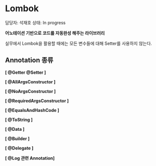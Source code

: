 # Lombok

담당자: 석재호
상태: In progress

**어노테이션 기반으로 코드를 자동완성 해주는 라이브러리**

실무에서 Lombok을 활용할 때에는 모든 변수들에 대해 Setter를 사용하지 않는다.

## Annotation 종류

****[ @Getter @Setter ]****

****[ @AllArgsConstructor ]****

****[ @NoArgsConstructor ]****

****[ @RequiredArgsConstructor ]****

****[ @EqualsAndHashCode ]****

****[ @ToString ]****

****[ @Data ]****

****[ @Builder ]****

****[ @Delegate ]****

****[ @Log 관련 Annotation]****